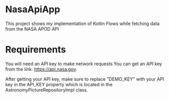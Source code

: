 # NasaApiApp
This project shows my implementation of Kotlin Flows while fetching data from the NASA APOD API
# Requirements
You will need an API key to make network requests.You can get an API key from the link: https://api.nasa.gov.

After getting your API key, make sure to replace "DEMO_KEY" with your API key in the API_KEY property which is located in the AstronomyPictureRepositoryImpl class.

